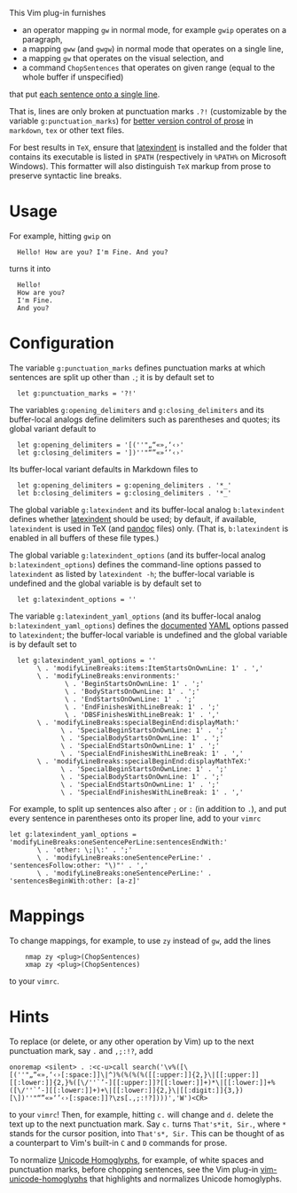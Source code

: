 This Vim plug-in furnishes

- an operator mapping `gw` in normal mode, for example `gwip` operates on a paragraph,
- a mapping `gww` (and `gwgw`) in normal mode that operates on a single line,
- a mapping `gw` that operates on the visual selection, and
- a command `ChopSentences` that operates on given range (equal to the whole buffer if unspecified)

that put [each sentence onto a single line](https://sembr.org/).

That is, lines are only broken at punctuation marks `.?!` (customizable by the variable `g:punctuation_marks`) for [better version control of prose](https://news.ycombinator.com/item?id=4642395) in `markdown`, `tex` or other text files.

For best results in `TeX`, ensure that [latexindent](https://github.com/cmhughes/latexindent.pl) is installed and the folder that contains its executable is listed in `$PATH` (respectively in `%PATH%` on Microsoft Windows).
This formatter will also distinguish `TeX` markup from prose to preserve syntactic line breaks.

# Usage

For example, hitting `gwip` on

```
  Hello! How are you? I'm Fine. And you?
```

turns it into

```
  Hello!
  How are you?
  I'm Fine.
  And you?
```

# Configuration

The variable `g:punctuation_marks` defines punctuation marks at which sentences are split up other than `.`;
it is by default set to

```vim
  let g:punctuation_marks = '?!'
```

The variables `g:opening_delimiters` and `g:closing_delimiters` and its
buffer-local analogs define delimiters such as parentheses and quotes;
its global variant default to

```vim
  let g:opening_delimiters = '[(''"„“«»‚‘‹›'
  let g:closing_delimiters = '])''"“”«»‘’‹›'
```

Its buffer-local variant defaults in Markdown files to

```vim
  let g:opening_delimiters = g:opening_delimiters . '*_'
  let b:closing_delimiters = g:closing_delimiters . '*_'
```

The global variable `g:latexindent` and its buffer-local analog `b:latexindent` defines whether [latexindent](https://github.com/cmhughes/latexindent.pl) should be used;
by default, if available, `latexindent` is used in TeX (and [pandoc](https://github.com/vim-pandoc/vim-pandoc) files) only.
(That is, `b:latexindent` is enabled in all buffers of these file types.)

The global  variable `g:latexindent_options` (and its buffer-local analog `b:latexindent_options`) defines the command-line options passed to `latexindent` as listed by `latexindent -h`;
the buffer-local variable is undefined and the global variable is by default set to

```vim
  let g:latexindent_options = ''
```

The variable `g:latexindent_yaml_options` (and its buffer-local analog `b:latexindent_yaml_options`) defines the  [documented](http://ctan.uib.no/support/latexindent/documentation/latexindent.pdf) [YAML](https://en.wikipedia.org/wiki/YAML) options passed to `latexindent`;
the buffer-local variable is undefined and the global variable is by default set to

```vim
  let g:latexindent_yaml_options = ''
       \ . 'modifyLineBreaks:items:ItemStartsOnOwnLine: 1' . ','
       \ . 'modifyLineBreaks:environments:'
              \ . 'BeginStartsOnOwnLine: 1' . ';'
              \ . 'BodyStartsOnOwnLine: 1' . ';'
              \ . 'EndStartsOnOwnLine: 1' . ';'
              \ . 'EndFinishesWithLineBreak: 1' . ';'
              \ . 'DBSFinishesWithLineBreak: 1' . ','
       \ . 'modifyLineBreaks:specialBeginEnd:displayMath:'
             \ . 'SpecialBeginStartsOnOwnLine: 1' . ';'
             \ . 'SpecialBodyStartsOnOwnLine: 1' . ';'
             \ . 'SpecialEndStartsOnOwnLine: 1' . ';'
             \ . 'SpecialEndFinishesWithLineBreak: 1' . ','
       \ . 'modifyLineBreaks:specialBeginEnd:displayMathTeX:'
             \ . 'SpecialBeginStartsOnOwnLine: 1' . ';'
             \ . 'SpecialBodyStartsOnOwnLine: 1' . ';'
             \ . 'SpecialEndStartsOnOwnLine: 1' . ';'
             \ . 'SpecialEndFinishesWithLineBreak: 1' . ','
```

For example, to split up sentences also after `;` or `:`  (in addition to `.`), and put every sentence in parentheses onto its proper line, add to your `vimrc`

```vim
let g:latexindent_yaml_options = 'modifyLineBreaks:oneSentencePerLine:sentencesEndWith:'
       \ . 'other: \;|\:' . ';'
       \ . 'modifyLineBreaks:oneSentencePerLine:' . 'sentencesFollow:other: "\)"' . ','
       \ . 'modifyLineBreaks:oneSentencePerLine:' . 'sentencesBeginWith:other: [a-z]'
```

# Mappings

To change mappings, for example, to use `zy` instead of `gw`, add the lines

```vim
    nmap zy <plug>(ChopSentences)
    xmap zy <plug>(ChopSentences)
```

to your `vimrc`.

# Hints

To replace (or delete, or any other operation by Vim) up to the next punctuation mark, say `.` and `,;:!?`, add

```vim
onoremap <silent> . :<c-u>call search('\v%([\[(''"„“«»‚‘‹›[:space:]]\|^)%(%(%(%([[:upper:]]{2,}\|[[:upper:]][[:lower:]]{2,}%([\/''`’-][[:upper:]]?[[:lower:]]+)*\|[[:lower:]]+%([\/''`’-][[:lower:]]+)+\|[[:lower:]]{2,}\|[[:digit:]]{3,})[\])''"“”«»‘’‹›[:space:]]?\zs[.,;:!?])))','W')<CR>
```

to your `vimrc`!
Then, for example, hitting `c.` will change and `d.` delete the text up to the next punctuation mark.
Say `c.` turns `That's*it, Sir.`, where `*` stands for the cursor position, into `That's*, Sir.`
This can be thought of as a counterpart to Vim's built-in `C` and `D` commands for prose.

To normalize [Unicode Homoglyphs](https://www.irongeek.com/homoglyph-attack-generator.php), for example, of white spaces and punctuation marks, before chopping sentences, see the Vim plug-in [vim-unicode-homoglyphs](https://github.com/Konfekt/vim-unicode-homoglyphs) that highlights and normalizes Unicode homoglyphs.

